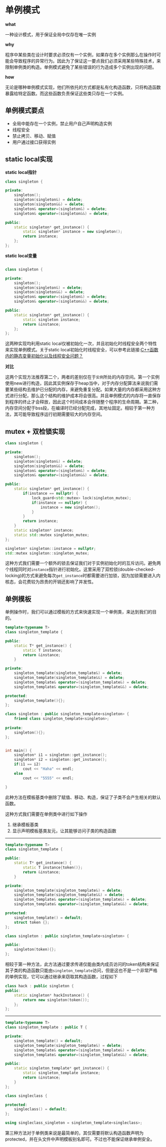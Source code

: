 # 单例模式

**what**

一种设计模式，用于保证全局中仅存在唯一实例

**why**

程序中某些类在设计时要求必须仅有一个实例，如果存在多个实例那么在操作时可能会导致程序的异常行为。因此为了保证这一要点我们必须采用某些特殊技术，来限制单例类的构造。单例模式避免了某些错误的行为造成多个实例出现的问题。

**how**

无论是哪种单例模式实现，他们所依托的方式都是私有化构造函数，只将构造函数暴露给特定函数。而这些函数负责保证这些类只存在一个实例。

## 单例模式要点

* 全局中能存在一个实例，禁止用户自己声明构造实例
* 线程安全
* 禁止拷贝、移动、赋值
* 用户通过接口获得实例

## static local实现

**static local指针**
```cpp
class singleton {

private:
    singleton();
    singleton(singleton&) = delete;
    singleton(singleton&&) = delete;
    singleton& operator=(singleton&) = delete;
    singleton& operator=(singleton&&) = delete;

public:
    static singleton* get_instance() {
        static singleton* instance = new singleton();
        return instance;
    };
};
```

**static local变量**
```cpp

class singleton {

private:
    singleton();
    singleton(singleton&) = delete;
    singleton(singleton&&) = delete;
    singleton& operator=(singleton&) = delete;
    singleton& operator=(singleton&&) = delete;

public:
    static singleton* get_instance() {
        static singleton instance;
        return &instance;
    };
};
```

这两种实现均利用static local仅被初始化一次，并且初始化时线程安全两个特性来实现单例模式。关于static local初始化时线程安全，可以参考此链接:[C++函数内的静态变量初始化以及线程安全问题？](https://www.zhihu.com/question/267013757)

**对比**

这两个实现方法推荐第二个，两者的差别仅在于`实例`所处的内存空间。第一个实例使用new进行构造，因此其实例保存于heap当中，对于内存分配算法来说我们需要某些结构去维护已分配的内存，来避免重复分配。如果大量的内存都采用这种方式进行分配，那么这个结构的维护成本将会很高。并且单例模式的内存将一直保存到程序的终止才会释放，因此这个时间成本会伴随整个程序的生命周期。第二种，内存空间分配于bss段，在编译时已经分配完成，其地址固定。相较于第一种方法，其可能导致程序运行初期需要较大的内存空间。

## mutex + 双检锁实现

```cpp
class singleton {

private:
    singleton();
    singleton(singleton&) = delete;
    singleton(singleton&&) = delete;
    singleton& operator=(singleton&) = delete;
    singleton& operator=(singleton&&) = delete;

public:
    static singleton* get_instance() {
        if(instance == nullptr) {
            lock_guard<std::mutex> lock(singleton_mutex);
            if(instance == nullptr) {
                instance = new singleton();
            }
        }
        return instance;
    }
    static singleton* instance;
    static std::mutex singleton_mutex;
};

singleton* singleton::instance = nullptr;
std::mutex singleton::singleton_mutex;
```

这种方式我们需要一个额外的锁去保证我们对于实例初始化时的互斥访问。避免两个线程同时对`instance`指针进行初始化。这里采用了双检锁(double-checked-locking)的方式来避免每次`get_instance`时都需要进行加锁，因为加锁需要进入内核态，会花费较为昂贵的开销还影响了并发性。

## 单例模板

单例操作时，我们可以通过模板的方式来快速实现一个单例类，来达到我们的目的。

```cpp
template<typename T>
class singleton_template {

public:
    static T* get_instance() {
        static T instance;
        return &instance;
    }

private:
    singleton_template(singleton_template&) = delete;
    singleton_template(singleton_template&&) = delete;
    singleton_template& operator=(singleton_template&) = delete;
    singleton_template& operator=(singleton_template&&) = delete;

protected:
    singleton_template(){};
};

class singleton : public singleton_template<singleton> {
    friend class singleton_template<singleton>;
    
private:
    singleton(){};
};


int main() {
    singleton* i1 = singleton::get_instance();
    singleton* i2 = singleton::get_instance();
    if(i1 == i2)
        cout << "Haha" << endl;
    else
        cout << "5555" << endl;

}
```

此种方法在模板基类中删除了赋值、移动、构造，保证了子类不会产生相关的默认函数。

这种方式我们需要在单例类中进行如下操作

1. 继承模板基类
2. 显示声明模板基类友元，让其能够访问子类的构造函数

---

```cpp
template<typename T>
class singleton_template {

public:
    static T* get_instance() {
        static T instance{token()};
        return &instance;
    }

private:
    singleton_template(singleton_template&) = delete;
    singleton_template(singleton_template&&) = delete;
    singleton_template& operator=(singleton_template&) = delete;
    singleton_template& operator=(singleton_template&&) = delete;

protected:
    singleton_template() = default;
    struct token {};
};

class singleton : public singleton_template<singleton> {

public:
    singleton(token){};
};
```
相较于第一种方法，此方法通过要求传递仅能由类内成员访问的token结构来保证其子类的构造函数只能由`singleton_template`访问，但是这也不是一个非常严格的单例实现，它可以通过继承来窃取其构造函数，过程如下
```cpp
class hack : public singleton {
public:
    static singleton* hackInstance() {
        return new singleton(token());
    };
};
```
---
```cpp
template<typename T>
class singleton_template : public T {

private:
    singleton_template() = default;
    singleton_template(singleton_template&) = delete;
    singleton_template& operator=(singleton_template&) = delete;
    singleton_template& operator=(singleton_template&&) = delete;

public:
    static singleton_template* get_instance() {
        static singleton_template instance;
        return &instance;
    }
};

class singleclass {

protected:
    singleclass() = default;
};

using singleclass_singleton = singleton_template<singleclass>;
```
第三种方法对于单例类来说是最简单的，其仅需要将默认构造函数声明为protected，并在头文件中声明模板别名即可。不过也不能保证继承单例安全。

